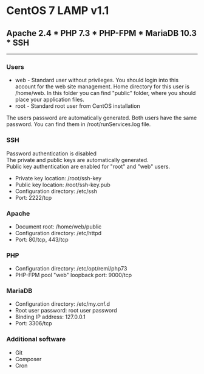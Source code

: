 # CentOS 7 LAMP v1.1
## Apache 2.4 * PHP 7.3 * PHP-FPM * MariaDB 10.3 * SSH
---
### Users
* web - Standard user without privileges. You should login into this account for the web site management. Home directory for this user is /home/web. In this folder you can find "public" folder, where you should place your application files.
* root - Standard root user from CentOS installation

The users password are automatically generated. Both users have the same password. You can find them in /root/runServices.log file.

### SSH
Password authentication is disabled\
The private and public keys are automatically generated.\
Public key authentication are enabled for "root" and "web" users.
* Private key location: /root/ssh-key
* Public key location: /root/ssh-key.pub
* Configuration directory: /etc/ssh
* Port: 2222/tcp

### Apache
* Document root: /home/web/public
* Configuration directory: /etc/httpd
* Port: 80/tcp, 443/tcp

### PHP
* Configuration directory: /etc/opt/remi/php73
* PHP-FPM pool "web" loopback port: 9000/tcp

### MariaDB
* Configuration directory: /etc/my.cnf.d
* Root user password: root user password
* Binding IP address: 127.0.0.1
* Port: 3306/tcp

### Additional software
* Git
* Composer
* Cron